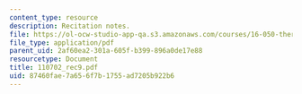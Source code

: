 ```yaml
---
content_type: resource
description: Recitation notes.
file: https://ol-ocw-studio-app-qa.s3.amazonaws.com/courses/16-050-thermal-energy-fall-2002/87460fae7a656f7b1755ad7205b922b6_110702_rec9.pdf
file_type: application/pdf
parent_uid: 2af60ea2-301a-605f-b399-896a0de17e88
resourcetype: Document
title: 110702_rec9.pdf
uid: 87460fae-7a65-6f7b-1755-ad7205b922b6
---
```

